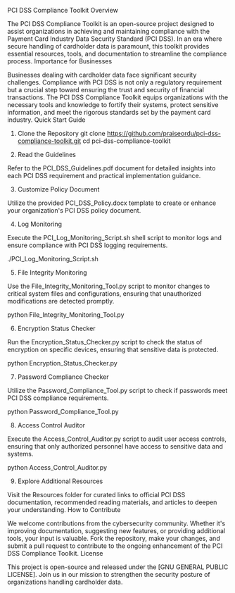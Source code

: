 PCI DSS Compliance Toolkit
Overview

The PCI DSS Compliance Toolkit is an open-source project designed to assist organizations in achieving and maintaining compliance with the Payment Card Industry Data Security Standard (PCI DSS). In an era where secure handling of cardholder data is paramount, this toolkit provides essential resources, tools, and documentation to streamline the compliance process.
Importance for Businesses

Businesses dealing with cardholder data face significant security challenges. Compliance with PCI DSS is not only a regulatory requirement but a crucial step toward ensuring the trust and security of financial transactions. The PCI DSS Compliance Toolkit equips organizations with the necessary tools and knowledge to fortify their systems, protect sensitive information, and meet the rigorous standards set by the payment card industry.
Quick Start Guide
1. Clone the Repository
git clone https://github.com/praiseordu/pci-dss-compliance-toolkit.git
cd pci-dss-compliance-toolkit

2. Read the Guidelines

Refer to the PCI_DSS_Guidelines.pdf document for detailed insights into each PCI DSS requirement and practical implementation guidance.

3. Customize Policy Document

Utilize the provided PCI_DSS_Policy.docx template to create or enhance your organization's PCI DSS policy document.

4. Log Monitoring

Execute the PCI_Log_Monitoring_Script.sh shell script to monitor logs and ensure compliance with PCI DSS logging requirements. 

./PCI_Log_Monitoring_Script.sh

5. File Integrity Monitoring

Use the File_Integrity_Monitoring_Tool.py script to monitor changes to critical system files and configurations, ensuring that unauthorized modifications are detected promptly. 

python File_Integrity_Monitoring_Tool.py

6. Encryption Status Checker

Run the Encryption_Status_Checker.py script to check the status of encryption on specific devices, ensuring that sensitive data is protected.

python Encryption_Status_Checker.py

7. Password Compliance Checker

Utilize the Password_Compliance_Tool.py script to check if passwords meet PCI DSS compliance requirements.

python Password_Compliance_Tool.py

8. Access Control Auditor

Execute the Access_Control_Auditor.py script to audit user access controls, ensuring that only authorized personnel have access to sensitive data and systems.

python Access_Control_Auditor.py

9. Explore Additional Resources

Visit the Resources folder for curated links to official PCI DSS documentation, recommended reading materials, and articles to deepen your understanding.
How to Contribute

We welcome contributions from the cybersecurity community. Whether it's improving documentation, suggesting new features, or providing additional tools, your input is valuable. Fork the repository, make your changes, and submit a pull request to contribute to the ongoing enhancement of the PCI DSS Compliance Toolkit.
License

This project is open-source and released under the [GNU GENERAL PUBLIC LICENSE]. Join us in our mission to strengthen the security posture of organizations handling cardholder data.
